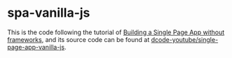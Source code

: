 # spa-vanilla-js

This is the code following the tutorial of [Building a Single Page App without frameworks](https://dev.to/dcodeyt/building-a-single-page-app-without-frameworks-hl9), and its source code can be found at [dcode-youtube/single-page-app-vanilla-js](https://github.com/dcode-youtube/single-page-app-vanilla-js).

